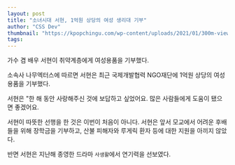 ```yaml
---
layout: post
title: "소녀시대 서현, 1억원 상당의 여성 생리대 기부"
author: "CSS Dev"
thumbnail: "https://kpopchingu.com/wp-content/uploads/2021/01/300m-views-2021-01-05T101534.567-890x512.png"
tags: 
---
```



가수 겸 배우 서현이 취약계층에게 여성용품을 기부했다.

소속사 나무엑터스에 따르면 서현은 최근 국제개발협력 NGO재단에 1억원 상당의 여성용품을 기부했다.

서현은 "한 해 동안 사랑해주신 것에 보답하고 싶었어요. 많은 사람들에게 도움이 됐으면 좋겠어요.

서현이 따뜻한 선행을 한 것은 이번이 처음이 아니다. 서현은 앞서 모교에서 어려운 후배들을 위해 장학금을 기부하고, 산불 피해자와 루게릭 환자 등에 대한 지원을 아끼지 않았다.

반면 서현은 지난해 종영한 드라마 `사생활`에서 연기력을 선보였다.